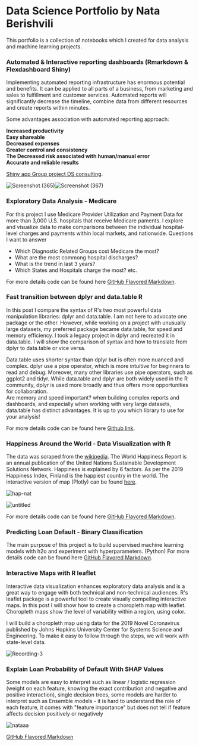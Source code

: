 # Data Science Portfolio by Nata Berishvili

This portfolio is a collection of notebooks which I created for data analysis and machine learning projects.

### Automated & Interactive reporting dashboards (Rmarkdown & Flexdashboard Shiny)

Implementing automated reporting infrastructure has enormous potential and benefits. It can be applied to all parts of a business, from marketing and sales to fulfillment and customer services. Automated reports will significantly decrease the timeline, combine data from different resources and create reports within minutes.

Some advantages association with automated reporting approach:

**Increased productivity  
Easy shareable  
Decreased expenses  
Greater control and consistency  
The Decreased risk associated with human/manual error  
Accurate and reliable results** 

 [Shiny app Group project DS consulting](https://nataberishvili.shinyapps.io/dsconsulting/#section-google-trends).

![Screenshot (365)](https://user-images.githubusercontent.com/50959111/89877474-2755e100-db8e-11ea-8a98-e0315edf21cd.png)![Screenshot (367)](https://user-images.githubusercontent.com/50959111/89877488-2a50d180-db8e-11ea-81d9-40e28913aefb.png)


### Exploratory Data Analysis - Medicare


For this project I use Medicare Provider Utilization and Payment Data for more than 3,000 U.S. hospitals that receive Medicare paments. I explore and visualize data to make comparisons between the individual hospital-level charges and payments within local markets, and nationwide. 
Questions I want to answer 

- Which Diagnostic Related Groups cost Medicare the most?
- What are the most commong hospital discharges? 
- What is the trend in last 3 years?
- Which States and Hospitals charge the most? etc.


For more details code can be found here [GitHub Flavored Markdown](https://github.com/nataberishvili/Exploratory_data_analysis_medicare).



### Fast transition between dplyr and data.table R  

In this post I compare the syntax of R's two most powerful data manipulation libraries: dplyr and data.table. I am not here to advocate one package or the other. However, while working on a project with unusually large datasets, my preferred package became data.table, for speed and memory efficiency. I took a legacy project in dplyr and recreated it in data.table. I will show the comparison of syntax and how to translate from dplyr to data.table or vice versa.   

Data.table uses shorter syntax than dplyr but is often more nuanced and complex. dplyr use a pipe operator, which is more intuitive for beginners to read and debug. Moreover, many other libraries use pipe operators, such as ggplot2 and tidyr. While data.table and dplyr are both widely used in the R community, dplyr is used more broadly and thus offers more opportunities for collaboration.   
Are memory and speed important? when building complex reports and dashboards, and especially when working with very large datasets, data.table has distinct advantages.
It is up to you which library to use for your analysis!

For more details code can be found here [Github link](https://github.com/nataberishvili/dplyr-datatable).



### Happiness Around the World - Data Visualization with R


The data was scraped from the [wikipedia](https://en.wikipedia.org/wiki/World_Happiness_Report).
The World Happiness Report is an annual publication of the United Nations Sustainable Development Solutions Network. Happiness is explained by 6 factors. As per the 2019 Happiness Index, Finland is the happiest country in the world. 
The interactive version of map (Plotly) can be found [here](https://plot.ly/~nataberishvili/9/?fbclid=IwAR1_SeAYlIe_Kc2gp-AlTnV7o7blV77eEiXuRSK81Ajs72JDrKVyxuMvLqI#/.embed).

![hap-nat](https://user-images.githubusercontent.com/50959111/73878371-6c3c3c00-4828-11ea-8514-b867b21cad68.png)


![untitled](https://user-images.githubusercontent.com/50959111/76675545-d5823e00-6590-11ea-8dfc-ad4b8e35a98d.png)

For more details code can be found here [GitHub Flavored Markdown](https://github.com/nataberishvili/happiness_data_visualization_r).






### Predicting Loan Default - Binary Classification

The main purpose of this project is to build supervised machine learning models with h2o and experiment with hyperparameters. (Python)
For more details code can be found here [GitHub Flavored Markdown](https://github.com/nataberishvili/h2o_rf_gbm_stacked_ensambles_loan_default/blob/master/h2o-rf-gbm-stacked.ipynb).

### Interactive Maps with R leaflet

Interactive data visualization enhances exploratory data analysis and is a great way to engage with both technical and non-technical audiences. R's leaflet package is a powerful tool to create visually compelling interactive maps. In this post I will show how to create a choropleth map with leaflet. Choropleth maps show the level of variability within a region, using color.  


I will build a choropleth map using data for the 2019 Novel Coronavirus published by Johns Hopkins University Center for Systems Science and Engineering. To make it easy to follow through the steps, we will work with state-level data.

![Recording-3](https://user-images.githubusercontent.com/50959111/94729665-03ae4c00-0330-11eb-8ace-69ed10a68c04.gif)

### Explain Loan Probability of Default With SHAP Values

Some models are easy to interpret such as linear / logistic regression (weight on each feature, knowing the exact contribution and negative and positive interaction), single decision trees, some models are harder to interpret such as Ensemble models - it is hard to understand the role of each feature, it comes with "feature importance" but does not tell if feature affects decision positively or negatively

![nataaa](https://user-images.githubusercontent.com/50959111/74569704-07c85d80-4f49-11ea-8d6d-4f3c9fb3a999.png)

[GitHub Flavored Markdown](https://github.com/nataberishvili/explain_loan_probabiity_of_default/blob/master/SHAP_VALUES_NATA.ipynb) 


